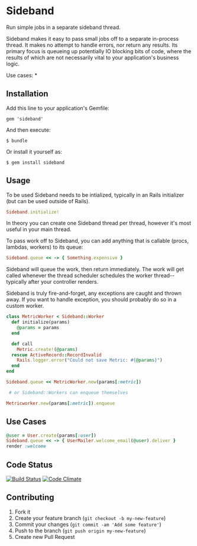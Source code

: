 # Sideband

Run simple jobs in a separate sideband thread.

Sideband makes it easy to pass small jobs off to a separate in-process thread. It makes no attempt to handle errors, nor return any results. Its primary focus is queueing up potentially IO blocking bits of code, where the results of which are not necessarily vital to your application's business logic.

Use cases:
* 


## Installation

Add this line to your application's Gemfile:

    gem 'sideband'

And then execute:

    $ bundle

Or install it yourself as:

    $ gem install sideband

## Usage

To be used Sideband needs to be intialized, typically in an Rails initializer (but can be used outside of Rails).

```ruby
Sideband.initialize!
```

In theory you can create one Sideband thread per thread, however it's most useful in your main thread.

To pass work off to Sideband, you can add anything that is callable (procs, lambdas, workers) to its queue:

```ruby
Sideband.queue << -> { Something.expensive }
```

Sideband will queue the work, then return immediately.  The work will get called whenever the thread scheduler schedules the worker thread--typically after your controller renders.

Sideband is truly fire-and-forget, any exceptions are caught and thrown away.  If you want to handle exception, you should probably do so in a custom worker.

```ruby
class MetricWorker < Sideband::Worker
  def initialize(params)
    @params = params
  end

  def call
    Metric.create!(@params)
  rescue ActiveRecord::RecordInvalid
    Rails.logger.error("Could not save Metric: #{@params}")
  end
end

Sideband.queue << MetricWorker.new(params[:metric])

 # or Sideband::Workers can enqueue themselves

Metricworker.new(params[:metric]).enqueue
```

## Use Cases


```ruby
@user = User.create(params[:user])
Sideband.queue << -> { UserMailer.welcome_email(@user).deliver }
render :welcome
```

## Code Status

[![Build Status](https://api.travis-ci.org/mje113/sideband.png)](http://travis-ci.org/mje113/sideband)
[![Code Climate](https://codeclimate.com/github/mje113/sideband.png)](https://codeclimate.com/github/mje113/sideband)

## Contributing

1. Fork it
2. Create your feature branch (`git checkout -b my-new-feature`)
3. Commit your changes (`git commit -am 'Add some feature'`)
4. Push to the branch (`git push origin my-new-feature`)
5. Create new Pull Request
